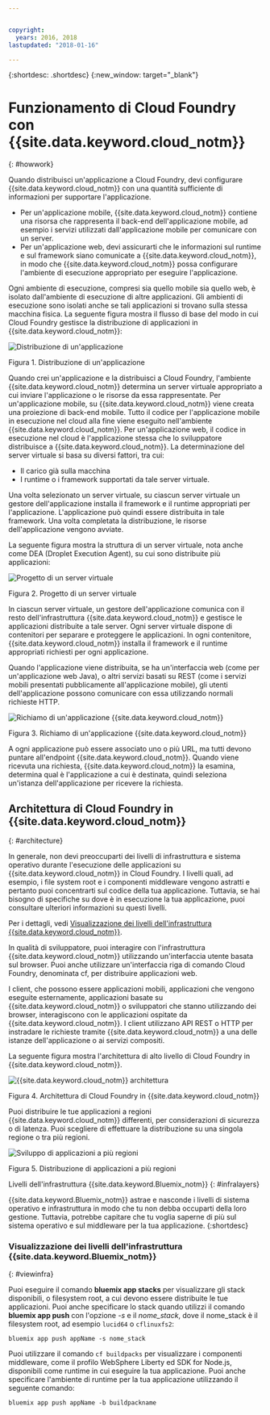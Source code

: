 ```yaml
---


copyright:
  years: 2016, 2018
lastupdated: "2018-01-16"

---
```


{:shortdesc: .shortdesc}
{:new_window: target="_blank"}

# Funzionamento di Cloud Foundry con {{site.data.keyword.cloud_notm}}
{: #howwork}

Quando distribuisci un'applicazione a Cloud Foundry, devi configurare {{site.data.keyword.cloud_notm}} con una quantità sufficiente di informazioni per supportare l'applicazione.

* Per un'applicazione mobile, {{site.data.keyword.cloud_notm}} contiene una risorsa che rappresenta il back-end dell'applicazione mobile, ad esempio i servizi utilizzati dall'applicazione mobile per comunicare con un server.
* Per un'applicazione web, devi assicurarti che le informazioni sul runtime e sul framework siano comunicate a {{site.data.keyword.cloud_notm}}, in modo che {{site.data.keyword.cloud_notm}} possa configurare l'ambiente di esecuzione appropriato per eseguire l'applicazione.

Ogni ambiente di esecuzione, compresi sia quello mobile sia quello web, è isolato dall'ambiente di esecuzione di altre applicazioni. Gli ambienti di esecuzione sono isolati anche se tali applicazioni si trovano sulla stessa macchina fisica. La seguente figura mostra il flusso di base del modo in cui Cloud Foundry gestisce la distribuzione di applicazioni in {{site.data.keyword.cloud_notm}}:

![Distribuzione di un'applicazione](images/deploy.png)

Figura 1. Distribuzione di un'applicazione

Quando crei un'applicazione e la distribuisci a Cloud Foundry, l'ambiente {{site.data.keyword.cloud_notm}} determina un server virtuale appropriato a cui inviare l'applicazione o le risorse da essa rappresentate. Per un'applicazione mobile, su {{site.data.keyword.cloud_notm}} viene creata una proiezione di back-end mobile. Tutto il codice per l'applicazione mobile in esecuzione nel cloud alla fine viene eseguito nell'ambiente {{site.data.keyword.cloud_notm}}. Per un'applicazione web, il codice in esecuzione nel cloud è l'applicazione stessa che lo sviluppatore distribuisce a {{site.data.keyword.cloud_notm}}. La determinazione del server virtuale si basa su diversi fattori, tra cui:

* Il carico già sulla macchina
* I runtime o i framework supportati da tale server virtuale.

Una volta selezionato un server virtuale, su ciascun server virtuale un gestore dell'applicazione installa il framework e il runtime appropriati per l'applicazione. L'applicazione può quindi essere distribuita in tale framework. Una volta completata la distribuzione, le risorse dell'applicazione vengono avviate.

La seguente figura mostra la struttura di un server virtuale, nota anche come DEA (Droplet Execution Agent), su cui sono distribuite più applicazioni:

![Progetto di un server virtuale](images/container-diego.png)

Figura 2. Progetto di un server virtuale

In ciascun server virtuale, un gestore dell'applicazione comunica con il resto dell'infrastruttura {{site.data.keyword.cloud_notm}} e gestisce le applicazioni distribuite a tale server. Ogni server virtuale dispone di contenitori per separare e proteggere le applicazioni. In ogni contenitore, {{site.data.keyword.cloud_notm}} installa il framework e il runtime appropriati richiesti per ogni applicazione.

Quando l'applicazione viene distribuita, se ha un'interfaccia web (come per un'applicazione web Java), o altri servizi basati su REST (come i servizi mobili presentati pubblicamente all'applicazione mobile), gli utenti dell'applicazione possono comunicare con essa utilizzando normali richieste HTTP.

![Richiamo di un'applicazione {{site.data.keyword.cloud_notm}}](images/execute.png)

Figura 3. Richiamo di un'applicazione {{site.data.keyword.cloud_notm}}

A ogni applicazione può essere associato uno o più URL, ma tutti devono puntare all'endpoint {{site.data.keyword.cloud_notm}}. Quando viene ricevuta una richiesta, {{site.data.keyword.cloud_notm}} la esamina, determina qual è l'applicazione a cui è destinata, quindi seleziona un'istanza dell'applicazione per ricevere la richiesta.


## Architettura di Cloud Foundry in {{site.data.keyword.cloud_notm}}
{: #architecture}

In generale, non devi preoccuparti dei livelli di infrastruttura e sistema operativo durante l'esecuzione delle applicazioni su {{site.data.keyword.cloud_notm}} in Cloud Foundry. I livelli
quali, ad esempio, i file system root e i componenti middleware vengono astratti e pertanto puoi concentrarti sul
codice della tua applicazione. Tuttavia, se hai bisogno di specifiche su dove è in esecuzione
la tua applicazione, puoi consultare ulteriori informazioni su questi livelli.

Per i dettagli, vedi [Visualizzazione dei livelli dell'infrastruttura {{site.data.keyword.cloud_notm}}](cf.html#infralayers).

In qualità di sviluppatore, puoi interagire con l'infrastruttura {{site.data.keyword.cloud_notm}} utilizzando un'interfaccia utente basata sul browser. Puoi anche utilizzare un'interfaccia riga di comando Cloud Foundry, denominata cf, per distribuire applicazioni
web.

I client, che possono essere applicazioni mobili, applicazioni che vengono eseguite esternamente, applicazioni basate su {{site.data.keyword.cloud_notm}} o sviluppatori che stanno utilizzando dei browser, interagiscono con le applicazioni ospitate da {{site.data.keyword.cloud_notm}}. I client utilizzano API REST o HTTP per instradare le richieste tramite {{site.data.keyword.cloud_notm}} a una delle istanze dell'applicazione o ai servizi compositi.

La seguente figura mostra l'architettura di alto livello di Cloud Foundry in {{site.data.keyword.cloud_notm}}.

![{{site.data.keyword.cloud_notm}} architettura](images/arch.png)

Figura 4. Architettura di Cloud Foundry in {{site.data.keyword.cloud_notm}}

Puoi distribuire le
tue applicazioni a regioni {{site.data.keyword.cloud_notm}} differenti, per
considerazioni di sicurezza o di latenza. Puoi scegliere di effettuare la distribuzione su una singola regione o tra più regioni.


![Sviluppo di applicazioni a più regioni](images/multi-region.png)

Figura 5. Distribuzione di applicazioni a più regioni

Livelli dell'infrastruttura {{site.data.keyword.Bluemix_notm}}
{: #infralayers}


{{site.data.keyword.Bluemix_notm}} astrae e nasconde i
livelli di sistema operativo e infrastruttura in modo che tu non debba occuparti della loro gestione. Tuttavia, potrebbe capitare che
tu voglia saperne di più sul sistema operativo e sul middleware per la tua applicazione.
{:shortdesc}

### Visualizzazione dei livelli dell'infrastruttura {{site.data.keyword.Bluemix_notm}}
{: #viewinfra}

Puoi eseguire il comando **bluemix app stacks** per visualizzare gli stack disponibili, o filesystem root, a cui devono essere distribuite le tue applicazioni. Puoi anche specificare lo stack quando utilizzi il comando **bluemix app push** con l'opzione *-s* e il *nome_stack*, dove il nome_stack è il filesystem root, ad esempio `lucid64` o `cflinuxfs2`:

```
bluemix app push appName -s nome_stack
```

Puoi utilizzare il comando `cf buildpacks` per visualizzare i componenti middleware, come il profilo WebSphere Liberty ed SDK for Node.js, disponibili come runtime in cui eseguire la tua applicazione. Puoi anche specificare l'ambiente di runtime per la tua applicazione utilizzando il seguente comando:

```
bluemix app push appName -b buildpackname
```

